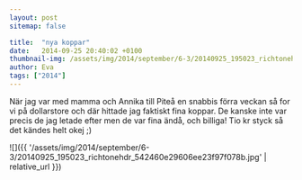 ```yaml
---
layout: post
sitemap: false

title:  "nya koppar"
date:   2014-09-25 20:40:02 +0100
thumbnail-img: /assets/img/2014/september/6-3/20140925_195023_richtonehdr_542460e29606ee23f97f078b.jpg
author: Eva
tags: ["2014"]
---
```


När jag var med mamma och Annika till Piteå en snabbis förra veckan så for vi på dollarstore och där hittade jag faktiskt fina koppar. De kanske inte var precis de jag letade efter men de var fina ändå, och billiga! Tio kr styck så det kändes helt okej ;)

![]({{ '/assets/img/2014/september/6-3/20140925_195023_richtonehdr_542460e29606ee23f97f078b.jpg'  | relative_url }})

